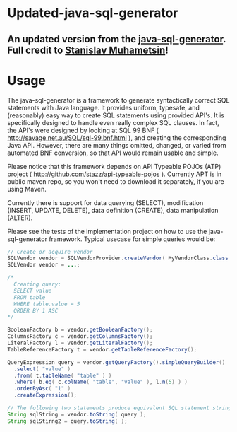 #  Updated-java-sql-generator

## An updated version from the [java-sql-generator](https://github.com/stazz/java-sql-generator). Full credit to [Stanislav Muhametsin](https://github.com/stazz)!

# Usage

The java-sql-generator is a framework to generate syntactically correct SQL statements with Java language. It provides uniform, typesafe, and (reasonably) easy way to create SQL statements using provided API's. It is specifically designed to handle even really complex SQL clauses. In fact, the API's were designed by looking at SQL 99 BNF ( http://savage.net.au/SQL/sql-99.bnf.html ), and creating the corresponding Java API. However, there are many things omitted, changed, or varied from automated BNF conversion, so that API would remain usable and simple.

Please notice that this framework depends on API Typeable POJOs (ATP) project ( http://github.com/stazz/api-typeable-pojos ). Currently APT is in public maven repo, so you won't need to download it separately, if you are using Maven.

Currently there is support for data querying (SELECT), modification (INSERT, UPDATE, DELETE), data definition (CREATE), data manipulation (ALTER).

Please see the tests of the implementation project on how to use the java-sql-generator framework. Typical usecase for simple queries would be:
```java
// Create or acquire vendor
SQLVendor vendor = SQLVendorProvider.createVendor( MyVendorClass.class );
SQLVendor vendor = ...;

/*
  Creating query:
  SELECT value
  FROM table
  WHERE table.value = 5
  ORDER BY 1 ASC
*/

BooleanFactory b = vendor.getBooleanFactory();
ColumnsFactory c = vendor.getColumnsFactory();
LiteralFactory l = vendor.getLiteralFactory();
TableReferenceFactory t = vendor.getTableReferenceFactory();

QueryExpression query = vendor.getQueryFactory().simpleQueryBuilder()
  .select( "value" )
  .from( t.tableName( "table" ) )
  .where( b.eq( c.colName( "table", "value" ), l.n(5) ) )
  .orderByAsc( "1" )
  .createExpression();

// The following two statements produce equivalent SQL statement string
String sqlString = vendor.toString( query );
String sqlStirng2 = query.toString( );
```
